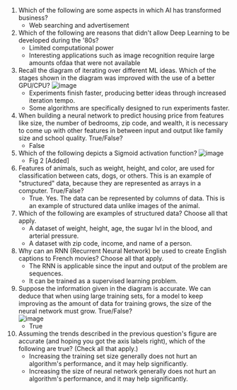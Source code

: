 1. Which of the following are some aspects in which AI has transformed business?
   - Web searching and advertisement
2. Which of the following are reasons that didn't allow Deep Learning to be developed during the '80s?
   - Limited computational power
   - Interesting applications such as image recognition require large amounts ofdaa that were not available
3. Recall the diagram of iterating over different ML ideas. Which of the stages shown in the diagram was improved with the use of a better GPU/CPU?
   ![image](https://github.com/zuzux3/Deep-Learning-Coursera/assets/68703753/34a18ef8-81cb-49a8-a4b5-05798e804c9c)
   - Experiments finish faster, producing better ideas through increased iteration tempo.
   - Some algorithms are specifically designed to run experiments faster.
4. When building a neural network to predict housing price from features like size, the number of bedrooms, zip code, and wealth, it is necessary to come up with other features in between input and output like family size and school quality. True/False?
   - False
5. Which of the following depicts a Sigmoid activation function?
   ![image](Deep-Learning-Coursera/Neural%20Networks%20and%20Deep%20Learning/%20Week%201/Figure%202.png)
   - Fig 2 [Added]
6. Features of animals, such as weight, height, and color, are used for classification between cats, dogs, or others. This is an example of "structured" data, because they are represented as arrays in a computer. True/False?
   - True. Yes. The data can be represented by columns of data. This is an example of structured data unlike images of the animal.
7. Which of the following are examples of structured data? Choose all that apply.
   - A dataset of weight, height, age, the sugar lvl in the blood, and arterial pressure.
   - A dataset with zip code, income, and name of a person.
8. Why can an RNN (Recurrent Neural Network) be used to create English captions to French movies? Choose all that apply.
    - The RNN is applicable since the input and output of the problem are sequences.
    - It can be trained as a supervised learning problem.
9. Suppose the information given in the diagram is accurate. We can deduce that when using large training sets, for a model to keep improving as the amount of data for training grows, the size of the neural network must grow. True/False?\
    ![image](https://d3c33hcgiwev3.cloudfront.net/imageAssetProxy.v1/5cc3ae22-ff00-46cc-951e-84abc761982aimage3.png?expiry=1715644800000&hmac=uNaoa3yFEwp8mVUqUY4fk0jFv-cNPwiidQCus1YnCDg)
    - True
10. Assuming the trends described in the previous question's figure are accurate (and hoping you got the axis labels right), which of the following are true? (Check all that apply.)
    - Increasing the training set size generally does not hurt an algorithm's performance, and it may help significantly.
    - Increasing the size of neural network generally does not hurt an algorithm's performance, and it may help significantly.
